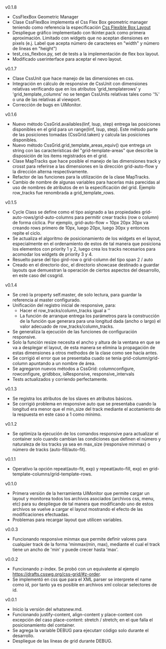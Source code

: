 v0.1.8
- CssFlexBox Geometric Manager
- Clase CssFlexBox implementa el Css Flex Box geometric manager teniendo como referencia la 
especificación [Css Flexible Box Layout](https://www.w3.org/TR/css-flexbox-1/)
- Despliegue gráfico implementado con tkinter.pack como primera aproximación. Limitado con widgets 
que no aceptan diensiones en pixels (e.j. Label que acepta número de caracteres en "width" y número de 
líneas en "height")
- test_css_flexbox.py, set de tests a la implementación de flex box layout.
- Modificado userinterface para aceptar el nevo layout.

v0.1.7
- Clase CssUnit que hace manejo de las dimensiones en css.
- Integración en cálculo de responsive de CssUnit con dimensiones relativas verificando que en 
los atributos 'grid_templaterows' y 'grid_template_columns' no se tengan CssUnits relativas tales
como '%' o una de las relativas al viewport.
- Corrección de bugs en UIMonitor.

v0.1.6
- Nuevo método CssGrid.availables(linf, lsup, step) entrega las posiciones disponibles en el grid 
para un range(linf, lsup, step). Este método parte de las posiciones tomadas (CssGrid.taken) y 
calcula las posiciones disponibles. 
- Nuevo método CssGrid.grid_template_areas_equiv() que entrega un string con las características 
del "grid-template-areas" que describe la disposición de los items registrados en el grid.
- Clase MapTracks que hace posible el manejo de las dimensiones track y crosst para referirse a las 
dimensiones en la dirección grid-auto-flow y la dirección alterna respectivamente.
- Refactor de las funciones para la utilización de la clase MapTracks.
- Cambio de nombre de algunas variables para hacerlas más parecidas al uso de nombres de atributos de
en la especificación del grid. Ejemplo row_tracks fue renombrada a grid_template_rows.

v0.1.5
- Cycle Class se define como el tipo asignado a las propiedades grid-auto-rows/grid-auto-columns para
permitir crear tracks (row o column) de forma cíclica. Por ejemplo, grid-auto-flow = 10px 20px 30px 
va creando rows primero de 10px, luego 20px, luego 30px y entonces repite el ciclo.
- Se actualiza el algoritmo de posicionamiento de los widgets en el layout, especialmente en el 
ordenamiento de estos de tal manera que posiciona los elementos con priority 1 y 2, luego crea los 
tracks necesarios para acomodar los widgets de priority 3 y 4.
- Resuelto parse del tipo gird-row o grid-column del tipo span 2 / auto
- Creado en el directorio doc, el directorio showcase destinado a guardar layouts que demuestran la
operación de ciertos aspectos del desarrollo, en este caso del cssgrid.

v0.1.4
- Se creó la property self.master, de solo lectura, para guardar la referencia al master configurado.
- Unificación del registro inicial de responsive, para:
  - Hacer el row_tracks/column_tracks igual a ''
  - La función de arranque entrega los parámetros para la construcción de la función que generara
  para una longitud dada (ancho o largo) el valor adecuado de row_tracks/column_tracks.
- Se generaliza la ejecución de las funciones de configuración responsive.
- Solo la función resize necesita el ancho y altura de la ventana en que se va a desplegar el layout, 
de esta manera se elimina la propagación de estas dimensiones a otros methodos de la clase como see hacía 
antes.
- Se corrigió el error que se presentaba cuado se tenia grid-column/grid-column apuntando a un nombre 
de área.
- Se agregaron nuevos métodos a CssGrid: columnconfigure, rowconfigure, gridbbox, isResponsive, 
responsive_intervals
- Tests actualizados y corriendo perfectamente.

v0.1.3
- Se registra los atributos de los slaves en atributos básicos.
- Se corrigió problema en responsive auto que se presentaba cuando la longitud era menor 
que el min_size del track mediante el acotamiento de la respuesta en este caso a 1 como mínimo.

v0.1.2
- Se optimiza la ejecución de los comandos responsive para actualizar el container solo
cuando cambian las condiciones que definen el número y naturaleza de los tracks ya sea 
en max_size (responsive minmax) o número de tracks (auto-fill/auto-fit). 

v0.1.1
- Operativo la opción repeat(auto-fit, exp) y repeat(auto-fill, exp) en 
grid-template-columns/grid-template-rows.

v0.1.0
- Primera versión de la herramienta UiMonitor que permite cargar un layout y monitorea 
todos los archivos asociados (archivos css, menu, etc) para su despliegue de tal manera que 
modificando uno de estos archivos se vuelve a cargar el layout mostrando el efecto de las 
modificaciones efectuadas.
- Problemas para recargar layout que utilicen variables.

v0.0.3
- Funcionando responsive minmax que permite definir valores para cualquier track de la 
forma 'minmax(min, max), mediante el cual el track tiene un ancho de 'min' y puede crecer hasta 'max'.

v0.0.2
- Funcionando z-index. Se probó con un equivalente al ejemplo https://drafts.csswg.org/css-grid/#z-order.
- Se implementó en css que para el XML parser se interprete el name como id, por tanto ya es posible en 
archivos xml colocar selectores de id. 

v0.0.1
- Inicio la versión del whatsnew.md.
- Funcionando justify-content, align-content y place-content con excepción del caso 
place-content: stretch / stretch; en el que falla el posicionamiento del container.
- Se agrega la variable DEBUG para ejecutarr código solo durante el desarrollo.
- Despliegue de las líneas de grid durante DEBUG.

